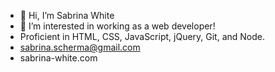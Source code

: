 - 👋 Hi, I’m Sabrina White
- 👀 I’m interested in working as a web developer! 
- Proficient in HTML, CSS, JavaScript, jQuery, Git, and Node.
- sabrina.scherma@gmail.com
- sabrina-white.com
